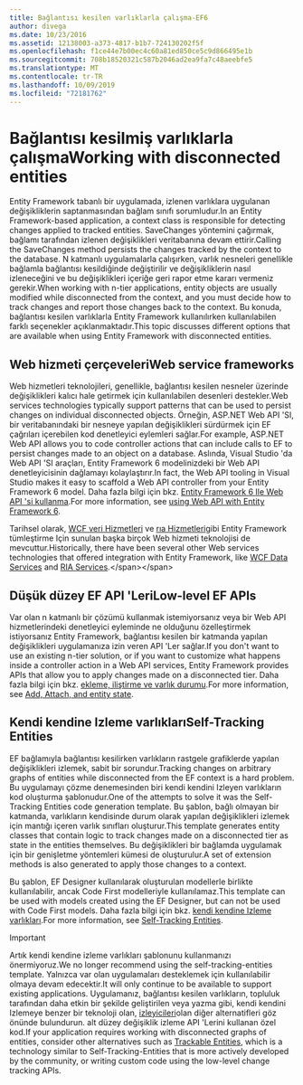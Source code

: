 ```yaml
---
title: Bağlantısı kesilen varlıklarla çalışma-EF6
author: divega
ms.date: 10/23/2016
ms.assetid: 12138003-a373-4817-b1b7-724130202f5f
ms.openlocfilehash: f1ce44e7b00ec4c60a81ed850ce5c9d866495e1b
ms.sourcegitcommit: 708b18520321c587b2046ad2ea9fa7c48aeebfe5
ms.translationtype: MT
ms.contentlocale: tr-TR
ms.lasthandoff: 10/09/2019
ms.locfileid: "72181762"
---
```

# <a name="working-with-disconnected-entities"></a><span data-ttu-id="36431-102">Bağlantısı kesilmiş varlıklarla çalışma</span><span class="sxs-lookup"><span data-stu-id="36431-102">Working with disconnected entities</span></span>
<span data-ttu-id="36431-103">Entity Framework tabanlı bir uygulamada, izlenen varlıklara uygulanan değişikliklerin saptanmasından bağlam sınıfı sorumludur.</span><span class="sxs-lookup"><span data-stu-id="36431-103">In an Entity Framework-based application, a context class is responsible for detecting changes applied to tracked entities.</span></span> <span data-ttu-id="36431-104">SaveChanges yöntemini çağırmak, bağlamı tarafından izlenen değişiklikleri veritabanına devam ettirir.</span><span class="sxs-lookup"><span data-stu-id="36431-104">Calling the SaveChanges method persists the changes tracked by the context to the database.</span></span> <span data-ttu-id="36431-105">N katmanlı uygulamalarla çalışırken, varlık nesneleri genellikle bağlamla bağlantısı kesildiğinde değiştirilir ve değişikliklerin nasıl izleneceğini ve bu değişiklikleri içeriğe geri rapor etme kararı vermeniz gerekir.</span><span class="sxs-lookup"><span data-stu-id="36431-105">When working with n-tier applications, entity objects are usually modified while disconnected from the context, and you must decide how to track changes and report those changes back to the context.</span></span> <span data-ttu-id="36431-106">Bu konuda, bağlantısı kesilen varlıklarla Entity Framework kullanılırken kullanılabilen farklı seçenekler açıklanmaktadır.</span><span class="sxs-lookup"><span data-stu-id="36431-106">This topic discusses different options that are available when using Entity Framework with disconnected entities.</span></span>   

## <a name="web-service-frameworks"></a><span data-ttu-id="36431-107">Web hizmeti çerçeveleri</span><span class="sxs-lookup"><span data-stu-id="36431-107">Web service frameworks</span></span>

<span data-ttu-id="36431-108">Web hizmetleri teknolojileri, genellikle, bağlantısı kesilen nesneler üzerinde değişiklikleri kalıcı hale getirmek için kullanılabilen desenleri destekler.</span><span class="sxs-lookup"><span data-stu-id="36431-108">Web services technologies typically support patterns that can be used to persist changes on individual disconnected objects.</span></span> <span data-ttu-id="36431-109">Örneğin, ASP.NET Web API 'SI, bir veritabanındaki bir nesneye yapılan değişiklikleri sürdürmek için EF çağrıları içerebilen kod denetleyici eylemleri sağlar.</span><span class="sxs-lookup"><span data-stu-id="36431-109">For example, ASP.NET Web API allows you to code controller actions that can include calls to EF to persist changes made to an object on a database.</span></span> <span data-ttu-id="36431-110">Aslında, Visual Studio 'da Web API 'SI araçları, Entity Framework 6 modelinizdeki bir Web API denetleyicisinin dağlamayı kolaylaştırır.</span><span class="sxs-lookup"><span data-stu-id="36431-110">In fact, the Web API tooling in Visual Studio makes it easy to scaffold a Web API controller from your Entity Framework 6 model.</span></span> <span data-ttu-id="36431-111">Daha fazla bilgi için bkz. [Entity Framework 6 Ile Web API 'si kullanma](https://docs.microsoft.com/aspnet/web-api/overview/data/using-web-api-with-entity-framework/).</span><span class="sxs-lookup"><span data-stu-id="36431-111">For more information, see [using Web API with Entity Framework 6](https://docs.microsoft.com/aspnet/web-api/overview/data/using-web-api-with-entity-framework/).</span></span>   

<span data-ttu-id="36431-112">Tarihsel olarak, [WCF veri Hizmetleri](https://docs.microsoft.com/dotnet/framework/data/wcf/create-a-data-service-using-an-adonet-ef-data-wcf) ve [rıa Hizmetleri](https://docs.microsoft.com/previous-versions/dotnet/wcf-ria/ee707344(v=vs.91))gibi Entity Framework tümleştirme Için sunulan başka birçok Web hizmeti teknolojisi de mevcuttur.</span><span class="sxs-lookup"><span data-stu-id="36431-112">Historically, there have been several other Web services technologies that offered integration with Entity Framework, like [WCF Data Services](https://docs.microsoft.com/dotnet/framework/data/wcf/create-a-data-service-using-an-adonet-ef-data-wcf) and [RIA Services](https://docs.microsoft.com/previous-versions/dotnet/wcf-ria/ee707344(v=vs.91)).</span></span>

## <a name="low-level-ef-apis"></a><span data-ttu-id="36431-113">Düşük düzey EF API 'Leri</span><span class="sxs-lookup"><span data-stu-id="36431-113">Low-level EF APIs</span></span>

<span data-ttu-id="36431-114">Var olan n katmanlı bir çözümü kullanmak istemiyorsanız veya bir Web API hizmetlerindeki denetleyici eyleminde ne olduğunu özelleştirmek istiyorsanız Entity Framework, bağlantısı kesilen bir katmanda yapılan değişiklikleri uygulamanıza izin veren API 'Ler sağlar.</span><span class="sxs-lookup"><span data-stu-id="36431-114">If you don't want to use an existing n-tier solution, or if you want to customize what happens inside a controller action in a Web API services, Entity Framework provides APIs that allow you to apply changes made on a disconnected tier.</span></span> <span data-ttu-id="36431-115">Daha fazla bilgi için bkz. [ekleme, iliştirme ve varlık durumu](~/ef6/saving/change-tracking/entity-state.md).</span><span class="sxs-lookup"><span data-stu-id="36431-115">For more information, see [Add, Attach, and entity state](~/ef6/saving/change-tracking/entity-state.md).</span></span>  

## <a name="self-tracking-entities"></a><span data-ttu-id="36431-116">Kendi kendine Izleme varlıkları</span><span class="sxs-lookup"><span data-stu-id="36431-116">Self-Tracking Entities</span></span>  

<span data-ttu-id="36431-117">EF bağlamıyla bağlantısı kesilirken varlıkların rastgele grafiklerde yapılan değişiklikleri izlemek, sabit bir sorundur.</span><span class="sxs-lookup"><span data-stu-id="36431-117">Tracking changes on arbitrary graphs of entities while disconnected from the EF context is a hard problem.</span></span> <span data-ttu-id="36431-118">Bu uygulamayı çözme denemesinden biri kendi kendini Izleyen varlıkların kod oluşturma şablonudur.</span><span class="sxs-lookup"><span data-stu-id="36431-118">One of the attempts to solve it was the Self-Tracking Entities code generation template.</span></span> <span data-ttu-id="36431-119">Bu şablon, bağlı olmayan bir katmanda, varlıkların kendisinde durum olarak yapılan değişiklikleri izlemek için mantığı içeren varlık sınıfları oluşturur.</span><span class="sxs-lookup"><span data-stu-id="36431-119">This template generates entity classes that contain logic to track changes made on a disconnected tier as state in the entities themselves.</span></span> <span data-ttu-id="36431-120">Bu değişiklikleri bir bağlamda uygulamak için bir genişletme yöntemleri kümesi de oluşturulur.</span><span class="sxs-lookup"><span data-stu-id="36431-120">A set of extension methods is also generated to apply those changes to a context.</span></span>

<span data-ttu-id="36431-121">Bu şablon, EF Designer kullanılarak oluşturulan modellerle birlikte kullanılabilir, ancak Code First modelleriyle kullanılamaz.</span><span class="sxs-lookup"><span data-stu-id="36431-121">This template can be used with models created using the EF Designer, but can not be used with Code First models.</span></span> <span data-ttu-id="36431-122">Daha fazla bilgi için bkz. [kendi kendine Izleme varlıkları](self-tracking-entities/index.md).</span><span class="sxs-lookup"><span data-stu-id="36431-122">For more information, see [Self-Tracking Entities](self-tracking-entities/index.md).</span></span>  

> [!IMPORTANT]
> <span data-ttu-id="36431-123">Artık kendi kendine izleme varlıkları şablonunu kullanmanızı önermiyoruz.</span><span class="sxs-lookup"><span data-stu-id="36431-123">We no longer recommend using the self-tracking-entities template.</span></span> <span data-ttu-id="36431-124">Yalnızca var olan uygulamaları desteklemek için kullanılabilir olmaya devam edecektir.</span><span class="sxs-lookup"><span data-stu-id="36431-124">It will only continue to be available to support existing applications.</span></span> <span data-ttu-id="36431-125">Uygulamanız, bağlantısı kesilen varlıkların, topluluk tarafından daha etkin bir şekilde geliştirilen veya yazma gibi, kendi kendini Izlemeye benzer bir teknoloji olan, [izleyicileri](https://trackableentities.github.io/)olan diğer alternatifleri göz önünde bulundurun. alt düzey değişiklik izleme API 'Lerini kullanan özel kod.</span><span class="sxs-lookup"><span data-stu-id="36431-125">If your application requires working with disconnected graphs of entities, consider other alternatives such as [Trackable Entities](https://trackableentities.github.io/), which is a technology similar to Self-Tracking-Entities that is more actively developed by the community, or writing custom code using the low-level change tracking APIs.</span></span>
